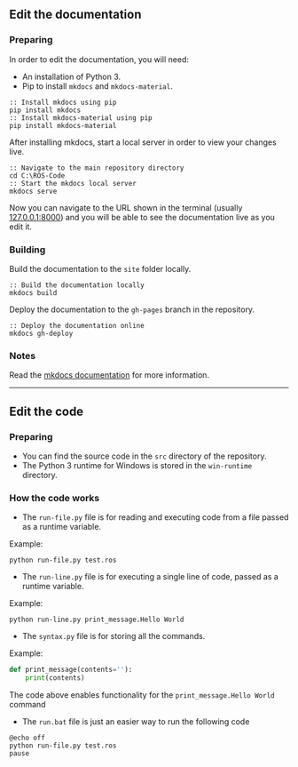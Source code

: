 ## Edit the documentation

### Preparing

In order to edit the documentation, you will need:

- An installation of Python 3.
- Pip to install `mkdocs` and `mkdocs-material`.

```batchfile
:: Install mkdocs using pip
pip install mkdocs
:: Install mkdocs-material using pip
pip install mkdocs-material
```

After installing mkdocs, start a local server in order to view your changes live.

```batchfile
:: Navigate to the main repository directory
cd C:\ROS-Code
:: Start the mkdocs local server
mkdocs serve
```

Now you can navigate to the URL shown in the terminal (usually [127.0.0.1:8000](http://127.0.0.1:8000)) and you will be able to see the documentation live as you edit it.

### Building

Build the documentation to the `site` folder locally.

```batchfile
:: Build the documentation locally
mkdocs build
```

Deploy the documentation to the `gh-pages` branch in the repository.

```batchfile
:: Deploy the documentation online
mkdocs gh-deploy
```

### Notes

Read the [mkdocs documentation](https://www.mkdocs.org) for more information.

___

## Edit the code

### Preparing

- You can find the source code in the `src` directory of the repository.
- The Python 3 runtime for Windows is stored in the `win-runtime` directory.

### How the code works

- The `run-file.py` file is for reading and executing code from a file passed as a runtime variable.

Example:

```batchfile
python run-file.py test.ros
```

- The `run-line.py` file is for executing a single line of code, passed as a runtime variable.

Example:

```batchfile
python run-line.py print_message.Hello World
```

- The `syntax.py` file is for storing all the commands.

Example:

```python
def print_message(contents=''):
    print(contents)
```

The code above enables functionality for the `print_message.Hello World` command

- The `run.bat` file is just an easier way to run the following code

```batchfile
@echo off
python run-file.py test.ros
pause
```
